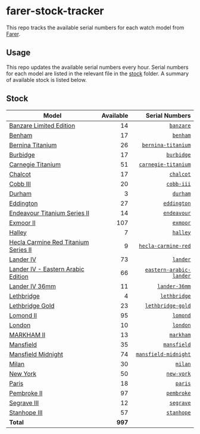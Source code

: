 # farer-stock-tracker

This repo tracks the available serial numbers for each watch model from [Farer](https://farer.com).

## Usage

This repo updates the available serial numbers every hour. Serial numbers for each model are listed in the relevant file in the [stock](./stock) folder. A summary of available stock is listed below.

## Stock

| Model | Available | Serial Numbers |
| ----- | --------: | -------------: |
| [Banzare Limited Edition](https://usd.farer.com/products/banzare) | 14 | [`banzare`](./stock/banzare) |
| [Benham](https://usd.farer.com/products/benham) | 17 | [`benham`](./stock/benham) |
| [Bernina Titanium](https://usd.farer.com/products/bernina-titanium) | 26 | [`bernina-titanium`](./stock/bernina-titanium) |
| [Burbidge](https://usd.farer.com/products/burbidge) | 17 | [`burbidge`](./stock/burbidge) |
| [Carnegie Titanium](https://usd.farer.com/products/carnegie-titanium) | 51 | [`carnegie-titanium`](./stock/carnegie-titanium) |
| [Chalcot](https://usd.farer.com/products/chalcot) | 17 | [`chalcot`](./stock/chalcot) |
| [Cobb III](https://usd.farer.com/products/cobb-iii) | 20 | [`cobb-iii`](./stock/cobb-iii) |
| [Durham](https://usd.farer.com/products/durham) | 3 | [`durham`](./stock/durham) |
| [Eddington](https://usd.farer.com/products/eddington) | 27 | [`eddington`](./stock/eddington) |
| [Endeavour Titanium Series II](https://usd.farer.com/products/endeavour) | 14 | [`endeavour`](./stock/endeavour) |
| [Exmoor II](https://usd.farer.com/products/exmoor) | 107 | [`exmoor`](./stock/exmoor) |
| [Halley](https://usd.farer.com/products/halley) | 7 | [`halley`](./stock/halley) |
| [Hecla Carmine Red Titanium Series II](https://usd.farer.com/products/hecla-carmine-red) | 9 | [`hecla-carmine-red`](./stock/hecla-carmine-red) |
| [Lander IV](https://usd.farer.com/products/lander) | 73 | [`lander`](./stock/lander) |
| [Lander IV - Eastern Arabic Edition](https://usd.farer.com/products/eastern-arabic-lander) | 66 | [`eastern-arabic-lander`](./stock/eastern-arabic-lander) |
| [Lander IV 36mm](https://usd.farer.com/products/lander-36mm) | 11 | [`lander-36mm`](./stock/lander-36mm) |
| [Lethbridge](https://usd.farer.com/products/lethbridge) | 4 | [`lethbridge`](./stock/lethbridge) |
| [Lethbridge Gold](https://usd.farer.com/products/lethbridge-gold) | 23 | [`lethbridge-gold`](./stock/lethbridge-gold) |
| [Lomond II](https://usd.farer.com/products/lomond) | 95 | [`lomond`](./stock/lomond) |
| [London](https://usd.farer.com/products/london) | 10 | [`london`](./stock/london) |
| [MARKHAM II](https://usd.farer.com/products/markham) | 13 | [`markham`](./stock/markham) |
| [Mansfield](https://usd.farer.com/products/mansfield) | 35 | [`mansfield`](./stock/mansfield) |
| [Mansfield Midnight](https://usd.farer.com/products/mansfield-midnight) | 74 | [`mansfield-midnight`](./stock/mansfield-midnight) |
| [Milan](https://usd.farer.com/products/milan) | 30 | [`milan`](./stock/milan) |
| [New York](https://usd.farer.com/products/new-york) | 50 | [`new-york`](./stock/new-york) |
| [Paris](https://usd.farer.com/products/paris) | 18 | [`paris`](./stock/paris) |
| [Pembroke II](https://usd.farer.com/products/pembroke) | 97 | [`pembroke`](./stock/pembroke) |
| [Segrave III](https://usd.farer.com/products/segrave) | 12 | [`segrave`](./stock/segrave) |
| [Stanhope III](https://usd.farer.com/products/stanhope) | 57 | [`stanhope`](./stock/stanhope) |
| **Total** | **997** | |
